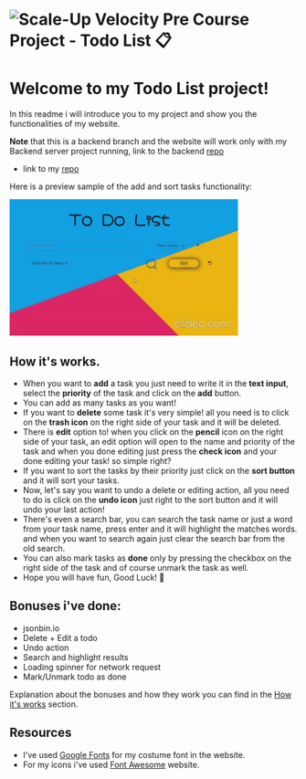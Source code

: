 # ![Scale-Up Velocity](./readme-files/logo-main.png) Pre Course Project - Todo List 📋

# Welcome to my Todo List project!

In this readme i will introduce you to my project and show you the functionalities of my website.

**Note** that this is a backend branch and the website will work only with my Backend server project running, link to the backend [repo](https://github.com/DvirYadai/Backend-Restful-API)

- link to my [repo](https://github.com/DvirYadai/Todo-List-Project/tree/Backend-Restful-API)

Here is a preview sample of the add and sort tasks functionality:

![add and sort tasks](./readme-files/add-and-sort-tasks.gif)

## How it's works.

- When you want to **add** a task you just need to write it in the **text input**, select the **priority** of the task and click on the **add** button.
- You can add as many tasks as you want!
- If you want to **delete** some task it's very simple! all you need is to click on the **trash icon** on the right side of your task and it will be deleted.
- There is **edit** option to! when you click on the **pencil** icon on the right side of your task, an edit option will open to the name and priority of the task
  and when you done editing just press the **check icon** and your done editing your task! so simple right?
- If you want to sort the tasks by their priority just click on the **sort button** and it will sort your tasks.
- Now, let's say you want to undo a delete or editing action, all you need to do is click on the **undo icon** just right to the sort button
  and it will undo your last action!
- There's even a search bar, you can search the task name or just a word from your task name, press enter and it will highlight the matches words.
  and when you want to search again just clear the search bar from the old search.
- You can also mark tasks as **done** only by pressing the checkbox on the right side of the task and of course unmark the task as well.
- Hope you will have fun, Good Luck! 🤘

## Bonuses i've done:

- jsonbin.io
- Delete + Edit a todo
- Undo action
- Search and highlight results
- Loading spinner for network request
- Mark/Unmark todo as done

Explanation about the bonuses and how they work you can find in the [How it's works](#How-it's-works.) section.

## Resources

- I've used [Google Fonts](https://fonts.google.com/) for my costume font in the website.
- For my icons i've used [Font Awesome](https://fontawesome.com/) website.
